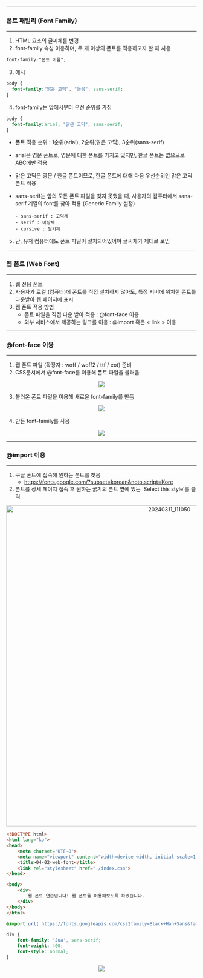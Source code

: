 -----
### 폰트 패밀리 (Font Family)
-----
1. HTML 요소의 글씨체를 변경
2. font-family 속성 이용하며, 두 개 이상의 폰트를 적용하고자 할 때 사용
```css
font-family:"폰트 이름";
```

3. 예시
```css
body {
  font-family:"맑은 고딕", "돋움", sans-serif;
}
```

4. font-family는 앞에서부터 우선 순위를 가짐
```css
body {
  font-family:arial, "맑은 고딕", sans-serif;
}
```
  - 폰트 적용 순위 : 1순위(arial), 2순위(맑은 고딕), 3순위(sans-serif)
  - arial은 영문 폰트로, 영문에 대한 폰트를 가지고 있지만, 한글 폰트는 없으므로 ABC에만 적용
  - 맑은 고딕은 영문 / 한글 폰트이므로, 한글 폰트에 대해 다음 우선순위인 맑은 고딕 폰트 적용
  - sans-serif는 앞의 모든 폰트 파일을 찾지 못했을 때, 사용자의 컴퓨터에서 sans-serif 계열의 font를 찾아 적용 (Generic Family 설정)

        - sans-serif : 고딕체
        - serif : 바탕체
        - cursive : 필기체

5. 단, 유저 컴퓨터에도 폰트 파일이 설치되어있어야 글씨체가 제대로 보임

-----
### 웹 폰트 (Web Font)
-----
1. 웹 전용 폰트
2. 사용자가 로컬 (컴퓨터)에 폰트를 직접 설치하지 않아도, 특정 서버에 위치한 폰트를 다운받아 웹 페이지에 표시
3. 웹 폰트 적용 방법
   - 폰트 파일을 직접 다운 받아 적용 : @font-face 이용
   - 외부 서비스에서 제공하는 링크를 이용 : @import 혹은 < link > 이용
  
-----
### @font-face 이용
-----
1. 웹 폰트 파일 (확장자 : woff / woff2 / ttf / eot) 준비
2. CSS문서에서 @font-face를 이용해 폰트 파일을 불러옴
<div align = "center">
<img src = "https://github.com/sooyounghan/Web/assets/34672301/d064e4d4-d74a-4f84-a1c5-55020eee340d">
</div>

3. 불러온 폰트 파일을 이용해 새로운 font-family를 만듬
<div align = "center">
<img src = "https://github.com/sooyounghan/Web/assets/34672301/c2458449-b268-47f2-a3d0-c791d788774b">
</div>

4. 만든 font-family를 사용
<div align = "center">
<img src = "https://github.com/sooyounghan/Web/assets/34672301/6082300c-414d-46dc-a993-ca6dddbcc630">
</div>

-----
### @import 이용
-----
1. 구글 폰트에 접속해 원하는 폰트를 찾음
    - https://fonts.google.com/?subset=korean&noto.script=Kore
2. 폰트를 상세 페이지 접속 후 원하는 굵기의 폰트 옆에 있는 'Select this style'를 클릭
<div align = "center">
<img width="847" alt="20240311_111050" src="https://github.com/sooyounghan/Web/assets/34672301/bcbe1efa-3f6e-46bd-b73f-a1ff215efd67">
</div>


```html
<!DOCTYPE html>
<html lang="ko">
<head>
    <meta charset="UTF-8">
    <meta name="viewport" content="width=device-width, initial-scale=1.0">
    <title>04-02-web-font</title>
    <link rel="stylesheet" href="./index.css">
</head>

<body>
    <div>
        웹 폰트 연습입니다! 웹 폰트를 이용해보도록 하겠습니다.
    </div>
</body>
</html>
```

```css
@import url('https://fonts.googleapis.com/css2family=Black+Han+Sans&family=Jua&display=swap');

div {
    font-family: 'Jua', sans-serif;
    font-weight: 400;
    font-style: normal;
}
```
<div align = "center">
<img src="https://github.com/sooyounghan/Web/assets/34672301/2ed0278a-b3a6-4ca6-a018-4b51bd4e7528">

</div>
